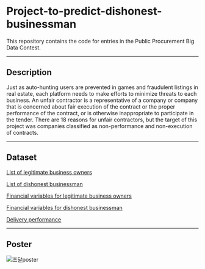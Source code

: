 # Project-to-predict-dishonest-businessman
This repository contains the code for entries in the Public Procurement Big Data Contest.

___
## Description
Just as auto-hunting users are prevented in games and fraudulent listings in real estate, each platform needs to make efforts to minimize threats to each business. An unfair contractor is a representative of a company or company that is concerned about fair execution of the contract or the proper performance of the contract, or is otherwise inappropriate to participate in the tender. There are 18 reasons for unfair contractors, but the target of this project was companies classified as non-performance and non-execution of contracts.

___
## Dataset
[List of legitimate business owners](https://data.g2b.go.kr:1443/pt/main/index.do)

[List of dishonest businessman](https://www.g2b.go.kr)

[Financial variables for legitimate business owners](https://sminfo.mss.go.kr)

[Financial variables for dishonest businessman](https://www.data.go.kr)

[Delivery performance](http://data.g2b.go.kr)


___
## Poster
![조달poster](https://user-images.githubusercontent.com/97015589/221364095-c189c69e-b94a-4131-bcec-24aab3ff03fb.jpg)
